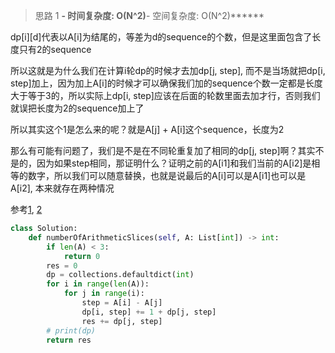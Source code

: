 > 思路 1
******- 时间复杂度: O(N^2)******- 空间复杂度: O(N^2)******

dp[i][d]代表以A[i]为结尾的，等差为d的sequence的个数，但是这里面包含了长度只有2的sequence

所以这就是为什么我们在计算i轮dp的时候才去加dp[j, step], 而不是当场就把dp[i, step]加上，因为加上A[i]的时候才可以确保我们加的sequence个数一定都是长度大于等于3的，所以实际上dp[i, step]应该在后面的轮数里面去加才行，否则我们就误把长度为2的sequence加上了

所以其实这个1是怎么来的呢？就是A[j] + A[i]这个sequence，长度为2

那么有可能有问题了，我们是不是在不同轮重复加了相同的dp[j, step]啊？其实不是的，因为如果step相同，那证明什么？证明之前的A[i1]和我们当前的A[i2]是相等的数字，所以我们可以随意替换，也就是说最后的A[i]可以是A[i1]也可以是A[i2], 本来就存在两种情况

参考[1](https://leetcode.com/problems/arithmetic-slices-ii-subsequence/discuss/92822/Detailed-explanation-for-Java-O(n2)-solution), [2](https://leetcode-cn.com/problems/arithmetic-slices-ii-subsequence/solution/deng-chai-shu-lie-hua-fen-ii-zi-xu-lie-by-61707667/)

```python
class Solution:
    def numberOfArithmeticSlices(self, A: List[int]) -> int:
        if len(A) < 3:
            return 0
        res = 0
        dp = collections.defaultdict(int)
        for i in range(len(A)):
            for j in range(i):
                step = A[i] - A[j]
                dp[i, step] += 1 + dp[j, step]
                res += dp[j, step]
        # print(dp)
        return res
```
